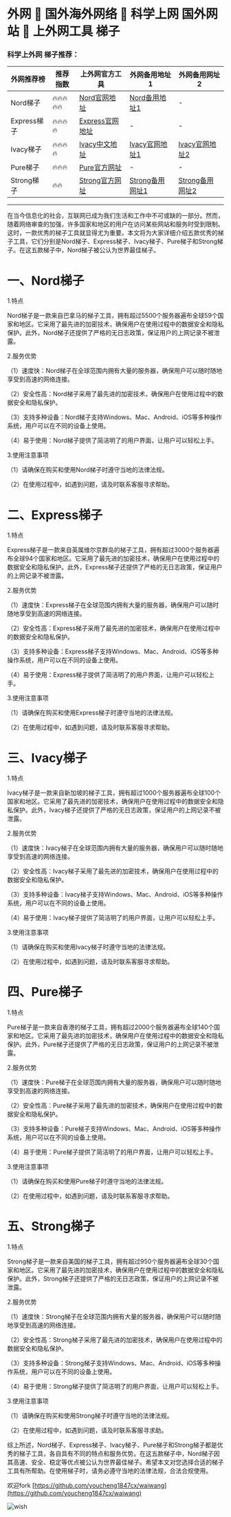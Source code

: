 # 外网 🍊 国外海外网络 🍊 科学上网 国外网站 🍊 上外网工具 梯子


### 科学上外网 梯子推荐：

|  外网推荐榜   | 推荐指数 | 上外网官方工具  | 外网备用地址1 | 外网备用网址2 |
|  ----  | ----  | ---- | ---- | ---- |
| Nord梯子 | 🔥🔥🔥🔥🔥 | [Nord官网地址](https://go.nordlocker.net/aff_c?offer_id=15&aff_id=38201&url_id=6063&aff_sub=2gityoucheng1847cx&aff_click_id=waiwang) | [Nord备用地址1](http://get.affiliatescn.net/aff_c?offer_id=153&aff_id=38201&source=github&aff_sub=2gityoucheng1847cx&aff_sub2=waiwang) | - |
| Express梯子 | 🔥🔥🔥🔥 | [Express官网地址](https://go.expressvpn.com/c/4034381/1608823/16063?subId1=2gityoucheng1847cx&subId2=kexue) | - | - |
| Ivacy梯子 | 🔥🔥🔥🔥 | [Ivacy中文地址](https://www.ivacykodi.com/easter-deal-2020/?aff=91814&data1=2gityoucheng1847cx&data2=waiwang) | [Ivacy官网地址1](https://billing.ivacy.com/page/91814/6f38cc97/CHN/kxswkx/tizi) | [Ivacy官网地址2](https://www.ivacy.com/best-vpn-deal-of-2022/?aff=91814&source=Aff&data1=2gityoucheng1847cx&data2=waiwang) |
| Pure梯子 | 🔥🔥🔥 | [Pure官方网址](https://billing.purevpn.com/aff.php?aff=42611&data1=2gityoucheng1847cx&data2=waiwang) | - | - |
| Strong梯子 | 🔥🔥 | [Strong官方网址](https://strongvpn.com/?tr_aid=5f856c291d7a8&data1=2gityoucheng1847cx&data2=waiwang) | [Strong备用网址1](https://reliablevpn.net/?tr_aid=5f856c291d7a8&data1=2gityoucheng1847cx&data2=waiwang) | [Strong备用网址2](https://strongtech.org/?tr_aid=5f856c291d7a8&data1=2gityoucheng1847cx&data2=waiwang) |


-----


在当今信息化的社会，互联网已成为我们生活和工作中不可或缺的一部分。然而，随着网络审查的加强，许多国家和地区的用户在访问某些网站和服务时受到限制。这时，一款优秀的梯子工具就显得尤为重要。本文将为大家详细介绍五款优秀的梯子工具，它们分别是Nord梯子、Express梯子、Ivacy梯子、Pure梯子和Strong梯子。在这五款梯子中，Nord梯子被公认为世界最佳梯子。

# 一、Nord梯子

1.特点

Nord梯子是一款来自巴拿马的梯子工具，拥有超过5500个服务器遍布全球59个国家和地区。它采用了最先进的加密技术，确保用户在使用过程中的数据安全和隐私保护。此外，Nord梯子还提供了严格的无日志政策，保证用户的上网记录不被泄露。

2.服务优势

（1）速度快：Nord梯子在全球范围内拥有大量的服务器，确保用户可以随时随地享受到高速的网络连接。

（2）安全性高：Nord梯子采用了最先进的加密技术，确保用户在使用过程中的数据安全和隐私保护。

（3）支持多种设备：Nord梯子支持Windows、Mac、Android、iOS等多种操作系统，用户可以在不同的设备上使用。

（4）易于使用：Nord梯子提供了简洁明了的用户界面，让用户可以轻松上手。

3.使用注意事项

（1）请确保在购买和使用Nord梯子时遵守当地的法律法规。

（2）在使用过程中，如遇到问题，请及时联系客服寻求帮助。

# 二、Express梯子

1.特点

Express梯子是一款来自英属维尔京群岛的梯子工具，拥有超过3000个服务器遍布全球94个国家和地区。它采用了最先进的加密技术，确保用户在使用过程中的数据安全和隐私保护。此外，Express梯子还提供了严格的无日志政策，保证用户的上网记录不被泄露。

2.服务优势

（1）速度快：Express梯子在全球范围内拥有大量的服务器，确保用户可以随时随地享受到高速的网络连接。

（2）安全性高：Express梯子采用了最先进的加密技术，确保用户在使用过程中的数据安全和隐私保护。

（3）支持多种设备：Express梯子支持Windows、Mac、Android、iOS等多种操作系统，用户可以在不同的设备上使用。

（4）易于使用：Express梯子提供了简洁明了的用户界面，让用户可以轻松上手。

3.使用注意事项

（1）请确保在购买和使用Express梯子时遵守当地的法律法规。

（2）在使用过程中，如遇到问题，请及时联系客服寻求帮助。

# 三、Ivacy梯子

1.特点

Ivacy梯子是一款来自新加坡的梯子工具，拥有超过1000个服务器遍布全球100个国家和地区。它采用了最先进的加密技术，确保用户在使用过程中的数据安全和隐私保护。此外，Ivacy梯子还提供了严格的无日志政策，保证用户的上网记录不被泄露。

2.服务优势

（1）速度快：Ivacy梯子在全球范围内拥有大量的服务器，确保用户可以随时随地享受到高速的网络连接。

（2）安全性高：Ivacy梯子采用了最先进的加密技术，确保用户在使用过程中的数据安全和隐私保护。

（3）支持多种设备：Ivacy梯子支持Windows、Mac、Android、iOS等多种操作系统，用户可以在不同的设备上使用。

（4）易于使用：Ivacy梯子提供了简洁明了的用户界面，让用户可以轻松上手。

3.使用注意事项

（1）请确保在购买和使用Ivacy梯子时遵守当地的法律法规。

（2）在使用过程中，如遇到问题，请及时联系客服寻求帮助。

# 四、Pure梯子

1.特点

Pure梯子是一款来自香港的梯子工具，拥有超过2000个服务器遍布全球140个国家和地区。它采用了最先进的加密技术，确保用户在使用过程中的数据安全和隐私保护。此外，Pure梯子还提供了严格的无日志政策，保证用户的上网记录不被泄露。

2.服务优势

（1）速度快：Pure梯子在全球范围内拥有大量的服务器，确保用户可以随时随地享受到高速的网络连接。

（2）安全性高：Pure梯子采用了最先进的加密技术，确保用户在使用过程中的数据安全和隐私保护。

（3）支持多种设备：Pure梯子支持Windows、Mac、Android、iOS等多种操作系统，用户可以在不同的设备上使用。

（4）易于使用：Pure梯子提供了简洁明了的用户界面，让用户可以轻松上手。

3.使用注意事项

（1）请确保在购买和使用Pure梯子时遵守当地的法律法规。

（2）在使用过程中，如遇到问题，请及时联系客服寻求帮助。

# 五、Strong梯子

1.特点

Strong梯子是一款来自美国的梯子工具，拥有超过950个服务器遍布全球30个国家和地区。它采用了最先进的加密技术，确保用户在使用过程中的数据安全和隐私保护。此外，Strong梯子还提供了严格的无日志政策，保证用户的上网记录不被泄露。

2.服务优势

（1）速度快：Strong梯子在全球范围内拥有大量的服务器，确保用户可以随时随地享受到高速的网络连接。

（2）安全性高：Strong梯子采用了最先进的加密技术，确保用户在使用过程中的数据安全和隐私保护。

（3）支持多种设备：Strong梯子支持Windows、Mac、Android、iOS等多种操作系统，用户可以在不同的设备上使用。

（4）易于使用：Strong梯子提供了简洁明了的用户界面，让用户可以轻松上手。

3.使用注意事项

（1）请确保在购买和使用Strong梯子时遵守当地的法律法规。

（2）在使用过程中，如遇到问题，请及时联系客服寻求助。

综上所述，Nord梯子、Express梯子、Ivacy梯子、Pure梯子和Strong梯子都是优秀的梯子工具，各自具有不同的特点和服务优势。在这五款梯子中，Nord梯子因其高速、安全、稳定等优点被公认为世界最佳梯子。希望本文对您选择合适的梯子工具有所帮助。在使用梯子时，请务必遵守当地的法律法规，合法合规使用。


欢迎fork [https://github.com/youcheng1847cx/waiwang](https://github.com/youcheng1847cx/waiwang)

![wish](https://visitor-badge.glitch.me/badge?page_id=youcheng1847cx.waiwang&left_color=white&right_color=white)
